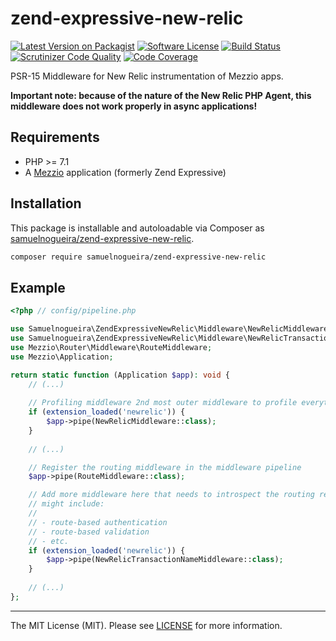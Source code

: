 # zend-expressive-new-relic

[![Latest Version on Packagist][ico-version]][link-packagist]
[![Software License][ico-license]](LICENSE)
[![Build Status](https://scrutinizer-ci.com/g/samuelnogueira/zend-expressive-new-relic/badges/build.png?b=master)](https://scrutinizer-ci.com/g/samuelnogueira/zend-expressive-new-relic/build-status/master)
[![Scrutinizer Code Quality](https://scrutinizer-ci.com/g/samuelnogueira/zend-expressive-new-relic/badges/quality-score.png?b=master)](https://scrutinizer-ci.com/g/samuelnogueira/zend-expressive-new-relic/?branch=master)
[![Code Coverage](https://scrutinizer-ci.com/g/samuelnogueira/zend-expressive-new-relic/badges/coverage.png?b=master)](https://scrutinizer-ci.com/g/samuelnogueira/zend-expressive-new-relic/?branch=master)

PSR-15 Middleware for New Relic instrumentation of Mezzio apps.

**Important note: because of the nature of the New Relic PHP Agent, this middleware does not work properly in async applications!** 

## Requirements

* PHP >= 7.1
* A [Mezzio](https://docs.mezzio.dev/mezzio/) application (formerly Zend Expressive) 

## Installation

This package is installable and autoloadable via Composer as [samuelnogueira/zend-expressive-new-relic](https://packagist.org/packages/samuelnogueira/zend-expressive-new-relic).

```sh
composer require samuelnogueira/zend-expressive-new-relic
```

## Example
```php
<?php // config/pipeline.php

use Samuelnogueira\ZendExpressiveNewRelic\Middleware\NewRelicMiddleware;
use Samuelnogueira\ZendExpressiveNewRelic\Middleware\NewRelicTransactionNameMiddleware;
use Mezzio\Router\Middleware\RouteMiddleware;
use Mezzio\Application;

return static function (Application $app): void {
    // (...)
    
    // Profiling middleware 2nd most outer middleware to profile everything
    if (extension_loaded('newrelic')) {
        $app->pipe(NewRelicMiddleware::class);
    }
    
    // (...)

    // Register the routing middleware in the middleware pipeline
    $app->pipe(RouteMiddleware::class);

    // Add more middleware here that needs to introspect the routing results; this
    // might include:
    //
    // - route-based authentication
    // - route-based validation
    // - etc.
    if (extension_loaded('newrelic')) {
        $app->pipe(NewRelicTransactionNameMiddleware::class);
    }
    
    // (...)
};
```

---

The MIT License (MIT). Please see [LICENSE](LICENSE) for more information.

[ico-version]: https://img.shields.io/packagist/v/samuelnogueira/zend-expressive-new-relic.svg?style=flat-square
[ico-license]: https://img.shields.io/badge/license-MIT-brightgreen.svg?style=flat-square
[link-packagist]: https://packagist.org/packages/samuelnogueira/zend-expressive-new-relic
